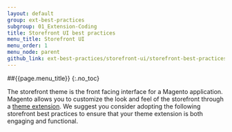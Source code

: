 ```yaml
---
layout: default
group: ext-best-practices
subgroup: 01_Extension-Coding
title: Storefront UI best practices
menu_title: Storefront UI
menu_order: 1
menu_node: parent
github_link: ext-best-practices/storefront-ui/storefront-best-practices.md
---
```

##{{page.menu_title}}
{:.no_toc}

The storefront theme is the front facing interface for a Magento application. Magento allows you to customize the look and feel of the storefront through a [theme extension]({{site.gdeurl}}frontend-dev-guide/themes/theme-general.html). We suggest you consider adopting the following storefront best practices to ensure that your theme extension is both engaging and functional.
